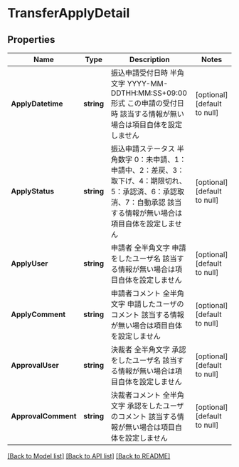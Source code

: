# TransferApplyDetail

## Properties
Name | Type | Description | Notes
------------ | ------------- | ------------- | -------------
**ApplyDatetime** | **string** | 振込申請受付日時 半角文字 YYYY-MM-DDTHH:MM:SS+09:00形式 この申請の受付日時 該当する情報が無い場合は項目自体を設定しません  | [optional] [default to null]
**ApplyStatus** | **string** | 振込申請ステータス 半角数字 0：未申請、1：申請中、2：差戻、3：取下げ、4：期限切れ、5：承認済、6：承認取消、7：自動承認 該当する情報が無い場合は項目自体を設定しません  | [optional] [default to null]
**ApplyUser** | **string** | 申請者 全半角文字 申請をしたユーザ名 該当する情報が無い場合は項目自体を設定しません  | [optional] [default to null]
**ApplyComment** | **string** | 申請者コメント 全半角文字 申請したユーザのコメント 該当する情報が無い場合は項目自体を設定しません  | [optional] [default to null]
**ApprovalUser** | **string** | 決裁者 全半角文字 承認をしたユーザ名 該当する情報が無い場合は項目自体を設定しません  | [optional] [default to null]
**ApprovalComment** | **string** | 決裁者コメント 全半角文字 承認をしたユーザのコメント 該当する情報が無い場合は項目自体を設定しません  | [optional] [default to null]

[[Back to Model list]](../README.md#documentation-for-models) [[Back to API list]](../README.md#documentation-for-api-endpoints) [[Back to README]](../README.md)


